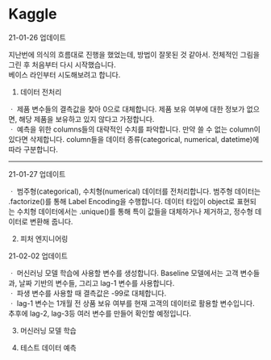 # Kaggle

21-01-26 업데이트

지난번에 의식의 흐름대로 진행을 했었는데, 방법이 잘못된 것 같아서. 전체적인 그림을 그린 후 처음부터 다시 시작했습니다.  
베이스 라인부터 시도해보려고 합니다.

1. 데이터 전처리

ㆍ 제품 변수들의 결측값을 찾아 0으로 대체합니다. 제품 보유 여부에 대한 정보가 없으면, 해당 제품을 보유하고 있지 않다고 가정합니다.  
ㆍ 예측을 위한 columns들의 대략적인 수치를 파악합니다. 만약 쓸 수 없는 column이 있다면 삭제합니다. column들을 데이터 종류(categorical, numerical, datetime)에 따라 구분합니다.  

-------------------------------------------------------------------------------------------------------------------------------  
 
21-01-27 업데이트

ㆍ 범주형(categorical), 수치형(numerical) 데이터를 전처리합니다. 범주형 데이터는 .factorize()를 통해 Label Encoding을 수행합니다. 데이터 타입이 object로 표현되는 수치형 데이터에서는 .unique()를 통해 특이 값들을 대체하거나 제거하고, 정수형 데이터로 변환해 줍니다.

2. 피처 엔지니어링

21-02-02 업데이트

ㆍ 머신러닝 모델 학습에 사용할 변수를 생성합니다. Baseline 모델에서는 고객 변수들과, 날짜 기반의 변수들, 그리고 lag-1 변수를 사용합니다.  
ㆍ 파생 변수를 사용할 때 결측값은 -99로 대체합니다.  
ㆍ lag-1 변수는 1개월 전 상품 보유 여부를 현재 고객의 데이터로 활용할 변수입니다. 추후에 lag-2, lag-3등 여러 변수를 만들어 확인할 예정입니다.  


3. 머신러닝 모델 학습

4. 테스트 데이터 예측



